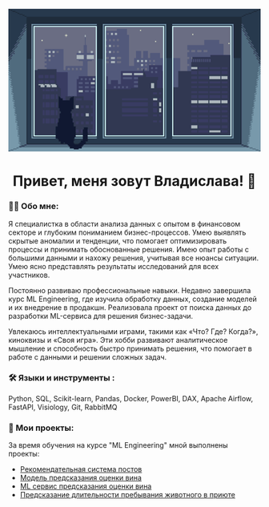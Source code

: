 <div align="center">
  
![Header](https://github.com/Slavushkoy/Slavushkoy/blob/main/tumblr.gif)

# Привет, меня зовут Владислава! 👋

</div>

### :man_technologist: Обо мне:

Я специалистка в области анализа данных с опытом в финансовом секторе и глубоким пониманием бизнес-процессов. Умею выявлять скрытые аномалии и тенденции, что помогает оптимизировать процессы и принимать обоснованные решения. Имею опыт работы с большими данными и нахожу решения, учитывая все нюансы ситуации. Умею ясно представлять результаты исследований для всех участников.

Постоянно развиваю профессиональные навыки. Недавно завершила курс ML Engineering, где изучила обработку данных, создание моделей и их внедрение в продакшн. Реализовала проект от поиска данных до разработки ML-сервиса для решения бизнес-задачи.

Увлекаюсь интеллектуальными играми, такими как «Что? Где? Когда?», киноквизы и «Своя игра». Эти хобби развивают аналитическое мышление и способность быстро принимать решения, что помогает в работе с данными и решении сложных задач.

### :hammer_and_wrench: Языки и инструменты :

Python, SQL, Scikit-learn, Pandas, Docker, PowerBI, DAX, Apache Airflow, FastAPI, Visiology, Git, RabbitMQ 

### :book: Мои проекты:

За время обучения на курсе "ML Engineering" мной выполнены проекты:
- [Рекомендательная система постов](https://github.com/Slavushkoy/recommend_post)
- [Модель предсказания оценки вина](https://github.com/Slavushkoy/wine_quality_mlops)
- [ML cервис предсказания оценки вина](https://github.com/Slavushkoy/wine_quality_ml_service)
- [Предсказание длительности пребывания животного в приюте](https://github.com/Slavushkoy/MFDP)

